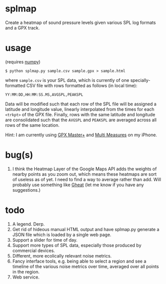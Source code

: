 # splmap

Create a heatmap of sound pressure levels given various SPL log formats and a GPX track.

# usage

(requires [numpy](http://www.numpy.org/))

	$ python splmap.py sample.csv sample.gpx > sample.html

where `sample.csv` is your SPL data, which is currently of one specially-formatted CSV file with rows formatted as follows (in local time):
	
	YY:MM:DD,HH:MM:SS.MS,AVGSPL,PEAKSPL

Data will be modified such that each row of the SPL file will be assigned a latitude and longitude value, linearly interpolated from the times for each `<trkpt>` of the GPX file. Finally, rows with the same latitude and longitude are consolidated such that the `AVGSPL` and `PEAKSPL` are averaged across all rows of the same location.

Hint: I am currently using [GPX Master+](https://itunes.apple.com/us/app/gpx-master+/id414297402?mt=8) and [Multi Measures](https://itunes.apple.com/us/app/multi-measures-all-in-1-measuring/id354112909?mt=8) on my iPhone.
# bug(s)

1. I think the Heatmap Layer of the Google Maps API adds the weights of nearby points as you zoom out, which means these heatmaps are sort of useless as of yet. I need to find a way to average rather than add. Will probably use something like [Gheat](https://code.google.com/p/gheat/) (let me know if you have any suggestions.)

# todo

1. A legend. Derp.
2. Get rid of hideous manual HTML output and have splmap.py generate a JSON file which is loaded by a single web page.
3. Support a slider for time of day.
4. Support more types of SPL data, especially those produced by commercial devices.
5. Different, more ecolically relevant noise metrics.
6. Fancy interface tools, e.g. being able to select a region and see a timeline of the various noise metrics over time, averaged over all points in the region.
7. Web service.
